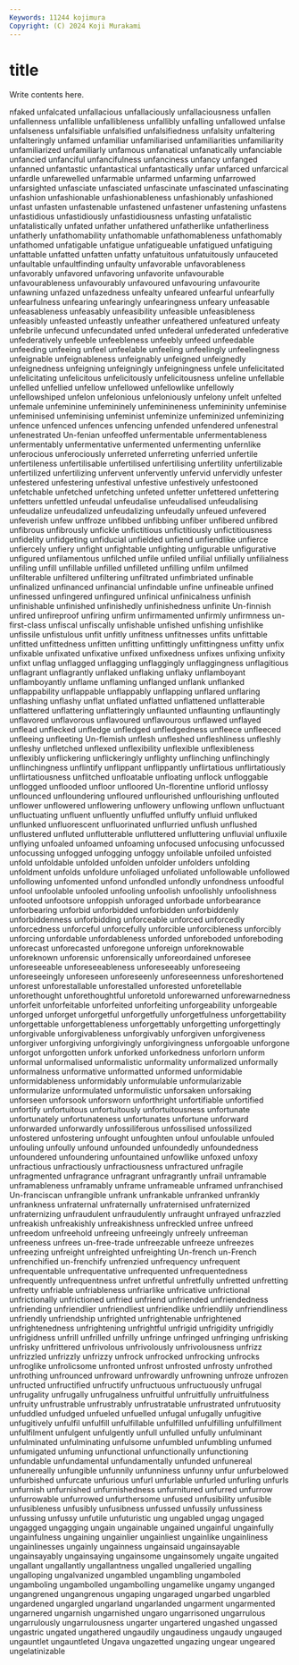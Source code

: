 ```yaml
---
Keywords: 11244 kojimura
Copyright: (C) 2024 Koji Murakami
---
```


# title

Write contents here.



nfaked unfalcated unfallacious unfallaciously unfallaciousness unfallen unfallenness
unfallible unfallibleness unfallibly unfalling unfallowed unfalse unfalseness unfalsifiable unfalsified unfalsifiedness
unfalsity unfaltering unfalteringly unfamed unfamiliar unfamiliarised unfamiliarities unfamiliarity unfamiliarized unfamiliarly
unfamous unfanatical unfanatically unfanciable unfancied unfanciful unfancifulness unfanciness unfancy unfanged
unfanned unfantastic unfantastical unfantastically unfar unfarced unfarcical unfardle unfarewelled unfarmable
unfarmed unfarming unfarrowed unfarsighted unfasciate unfasciated unfascinate unfascinated unfascinating unfashion
unfashionable unfashionableness unfashionably unfashioned unfast unfasten unfastenable unfastened unfastener unfastening
unfastens unfastidious unfastidiously unfastidiousness unfasting unfatalistic unfatalistically unfated unfather unfathered
unfatherlike unfatherliness unfatherly unfathomability unfathomable unfathomableness unfathomably unfathomed unfatigable unfatigue
unfatigueable unfatigued unfatiguing unfattable unfatted unfatten unfatty unfatuitous unfatuitously unfauceted
unfaultable unfaultfinding unfaulty unfavorable unfavorableness unfavorably unfavored unfavoring unfavorite unfavourable
unfavourableness unfavourably unfavoured unfavouring unfavourite unfawning unfazed unfazedness unfealty unfeared
unfearful unfearfully unfearfulness unfearing unfearingly unfearingness unfeary unfeasable unfeasableness unfeasably
unfeasibility unfeasible unfeasibleness unfeasibly unfeasted unfeastly unfeather unfeathered unfeatured unfeaty
unfebrile unfecund unfecundated unfed unfederal unfederated unfederative unfederatively unfeeble unfeebleness
unfeebly unfeed unfeedable unfeeding unfeeing unfeel unfeelable unfeeling unfeelingly unfeelingness
unfeignable unfeignableness unfeignably unfeigned unfeignedly unfeignedness unfeigning unfeigningly unfeigningness unfele
unfelicitated unfelicitating unfelicitous unfelicitously unfelicitousness unfeline unfellable unfelled unfellied unfellow
unfellowed unfellowlike unfellowly unfellowshiped unfelon unfelonious unfeloniously unfelony unfelt unfelted
unfemale unfeminine unfemininely unfeminineness unfemininity unfeminise unfeminised unfeminising unfeminist unfeminize
unfeminized unfeminizing unfence unfenced unfences unfencing unfended unfendered unfenestral unfenestrated
Un-fenian unfeoffed unfermentable unfermentableness unfermentably unfermentative unfermented unfermenting unfernlike unferocious
unferociously unferreted unferreting unferried unfertile unfertileness unfertilisable unfertilised unfertilising unfertility
unfertilizable unfertilized unfertilizing unfervent unfervently unfervid unfervidly unfester unfestered unfestering
unfestival unfestive unfestively unfestooned unfetchable unfetched unfetching unfeted unfetter unfettered
unfettering unfetters unfettled unfeudal unfeudalise unfeudalised unfeudalising unfeudalize unfeudalized unfeudalizing
unfeudally unfeued unfevered unfeverish unfew unffroze unfibbed unfibbing unfiber unfibered
unfibred unfibrous unfibrously unfickle unfictitious unfictitiously unfictitiousness unfidelity unfidgeting unfiducial
unfielded unfiend unfiendlike unfierce unfiercely unfiery unfight unfightable unfighting unfigurable
unfigurative unfigured unfilamentous unfilched unfile unfiled unfilial unfilially unfilialness unfiling
unfill unfillable unfilled unfilleted unfilling unfilm unfilmed unfilterable unfiltered unfiltering
unfiltrated unfimbriated unfinable unfinalized unfinanced unfinancial unfindable unfine unfineable unfined
unfinessed unfingered unfingured unfinical unfinicalness unfinish unfinishable unfinished unfinishedly unfinishedness
unfinite Un-finnish unfired unfireproof unfiring unfirm unfirmamented unfirmly unfirmness un-first-class
unfiscal unfiscally unfishable unfished unfishing unfishlike unfissile unfistulous unfit unfitly
unfitness unfitnesses unfits unfittable unfitted unfittedness unfitten unfitting unfittingly unfittingness
unfitty unfix unfixable unfixated unfixative unfixed unfixedness unfixes unfixing unfixity
unfixt unflag unflagged unflagging unflaggingly unflaggingness unflagitious unflagrant unflagrantly unflaked
unflaking unflaky unflamboyant unflamboyantly unflame unflaming unflanged unflank unflanked unflappability
unflappable unflappably unflapping unflared unflaring unflashing unflashy unflat unflated unflatted
unflattened unflatterable unflattered unflattering unflatteringly unflaunted unflaunting unflauntingly unflavored unflavorous
unflavoured unflavourous unflawed unflayed unflead unflecked unfledge unfledged unfledgedness unfleece
unfleeced unfleeing unfleeting Un-flemish unflesh unfleshed unfleshliness unfleshly unfleshy unfletched
unflexed unflexibility unflexible unflexibleness unflexibly unflickering unflickeringly unflighty unflinching unflinchingly
unflinchingness unflintify unflippant unflippantly unflirtatious unflirtatiously unflirtatiousness unflitched unfloatable unfloating
unflock unfloggable unflogged unflooded unfloor unfloored Un-florentine unflorid unflossy unflounced
unfloundering unfloured unflourished unflourishing unflouted unflower unflowered unflowering unflowery unflowing
unflown unfluctuant unfluctuating unfluent unfluently unfluffed unfluffy unfluid unfluked unflunked
unfluorescent unfluorinated unflurried unflush unflushed unflustered unfluted unflutterable unfluttered unfluttering
unfluvial unfluxile unflying unfoaled unfoamed unfoaming unfocused unfocusing unfocussed unfocussing
unfogged unfogging unfoggy unfoilable unfoiled unfoisted unfold unfoldable unfolded unfolden
unfolder unfolders unfolding unfoldment unfolds unfoldure unfoliaged unfoliated unfollowable unfollowed
unfollowing unfomented unfond unfondled unfondly unfondness unfoodful unfool unfoolable unfooled
unfooling unfoolish unfoolishly unfoolishness unfooted unfootsore unfoppish unforaged unforbade unforbearance
unforbearing unforbid unforbidded unforbidden unforbiddenly unforbiddenness unforbidding unforceable unforced unforcedly
unforcedness unforceful unforcefully unforcible unforcibleness unforcibly unforcing unfordable unfordableness unforded
unforeboded unforeboding unforecast unforecasted unforegone unforeign unforeknowable unforeknown unforensic unforensically
unforeordained unforesee unforeseeable unforeseeableness unforeseeably unforeseeing unforeseeingly unforeseen unforeseenly unforeseenness
unforeshortened unforest unforestallable unforestalled unforested unforetellable unforethought unforethoughtful unforetold unforewarned
unforewarnedness unforfeit unforfeitable unforfeited unforfeiting unforgeability unforgeable unforged unforget unforgetful
unforgetfully unforgetfulness unforgettability unforgettable unforgettableness unforgettably unforgetting unforgettingly unforgivable unforgivableness
unforgivably unforgiven unforgiveness unforgiver unforgiving unforgivingly unforgivingness unforgoable unforgone unforgot
unforgotten unfork unforked unforkedness unforlorn unform unformal unformalised unformalistic unformality
unformalized unformally unformalness unformative unformatted unformed unformidable unformidableness unformidably unformulable
unformularizable unformularize unformulated unformulistic unforsaken unforsaking unforseen unforsook unforsworn unforthright
unfortifiable unfortified unfortify unfortuitous unfortuitously unfortuitousness unfortunate unfortunately unfortunateness unfortunates
unfortune unforward unforwarded unforwardly unfossiliferous unfossilised unfossilized unfostered unfostering unfought
unfoughten unfoul unfoulable unfouled unfouling unfoully unfound unfounded unfoundedly unfoundedness
unfoundered unfoundering unfountained unfowllike unfoxed unfoxy unfractious unfractiously unfractiousness unfractured
unfragile unfragmented unfragrance unfragrant unfragrantly unfrail unframable unframableness unframably unframe
unframeable unframed unfranchised Un-franciscan unfrangible unfrank unfrankable unfranked unfrankly unfrankness
unfraternal unfraternally unfraternised unfraternized unfraternizing unfraudulent unfraudulently unfraught unfrayed unfrazzled
unfreakish unfreakishly unfreakishness unfreckled unfree unfreed unfreedom unfreehold unfreeing unfreeingly
unfreely unfreeman unfreeness unfrees un-free-trade unfreezable unfreeze unfreezes unfreezing unfreight
unfreighted unfreighting Un-french un-French unfrenchified un-frenchify unfrenzied unfrequency unfrequent unfrequentable
unfrequentative unfrequented unfrequentedness unfrequently unfrequentness unfret unfretful unfretfully unfretted unfretting
unfretty unfriable unfriableness unfriarlike unfricative unfrictional unfrictionally unfrictioned unfried unfriend
unfriended unfriendedness unfriending unfriendlier unfriendliest unfriendlike unfriendlily unfriendliness unfriendly unfriendship
unfrighted unfrightenable unfrightened unfrightenedness unfrightening unfrightful unfrigid unfrigidity unfrigidly unfrigidness
unfrill unfrilled unfrilly unfringe unfringed unfringing unfrisking unfrisky unfrittered unfrivolous
unfrivolously unfrivolousness unfrizz unfrizzled unfrizzly unfrizzy unfrock unfrocked unfrocking unfrocks
unfroglike unfrolicsome unfronted unfrost unfrosted unfrosty unfrothed unfrothing unfrounced unfroward
unfrowardly unfrowning unfroze unfrozen unfructed unfructified unfructify unfructuous unfructuously unfrugal
unfrugality unfrugally unfrugalness unfruitful unfruitfully unfruitfulness unfruity unfrustrable unfrustrably unfrustratable
unfrustrated unfrutuosity unfuddled unfudged unfueled unfuelled unfugal unfugally unfugitive unfugitively
unfulfil unfulfill unfulfillable unfulfilled unfulfilling unfulfillment unfulfilment unfulgent unfulgently unfull
unfulled unfully unfulminant unfulminated unfulminating unfulsome unfumbled unfumbling unfumed unfumigated
unfuming unfunctional unfunctionally unfunctioning unfundable unfundamental unfundamentally unfunded unfunereal unfunereally
unfungible unfunnily unfunniness unfunny unfur unfurbelowed unfurbished unfurcate unfurious unfurl
unfurlable unfurled unfurling unfurls unfurnish unfurnished unfurnishedness unfurnitured unfurred unfurrow
unfurrowable unfurrowed unfurthersome unfused unfusibility unfusible unfusibleness unfusibly unfusibness unfussed
unfussily unfussiness unfussing unfussy unfutile unfuturistic ung ungabled ungag ungaged
ungagged ungagging ungain ungainable ungained ungainful ungainfully ungainfulness ungaining ungainlier
ungainliest ungainlike ungainliness ungainlinesses ungainly ungainness ungainsaid ungainsayable ungainsayably ungainsaying
ungainsome ungainsomely ungaite ungaited ungallant ungallantly ungallantness ungalled ungalleried ungalling
ungalloping ungalvanized ungambled ungambling ungamboled ungamboling ungambolled ungambolling ungamelike ungamy
unganged ungangrened ungangrenous ungaping ungaraged ungarbed ungarbled ungardened ungargled ungarland
ungarlanded ungarment ungarmented ungarnered ungarnish ungarnished ungaro ungarrisoned ungarrulous ungarrulously
ungarrulousness ungarter ungartered ungashed ungassed ungastric ungated ungathered ungaudily ungaudiness
ungaudy ungauged ungauntlet ungauntleted Ungava ungazetted ungazing ungear ungeared ungelatinizable
